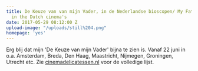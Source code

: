 ```yaml
---
title: De Keuze van van mijn Vader, in de Nederlandse bioscopen/ My Father's Choice
  in the Dutch cinema's
date: 2017-05-29 08:12:00 Z
upload-image: "/uploads/still%204.png"
homepage: 'yes'
---
```


Erg blij dat mijn 'De Keuze van mijn Vader' bijna te zien is. Vanaf 22 juni in o.a. Amsterdam, Breda, Den Haag, Maastricht, Nijmegen, Groningen, Utrecht etc. Zie [cinemadelicatessen.nl](http://www.cinemadelicatessen.nl/film/de-keuze-van-mijn-vader/) voor de volledige lijst. 